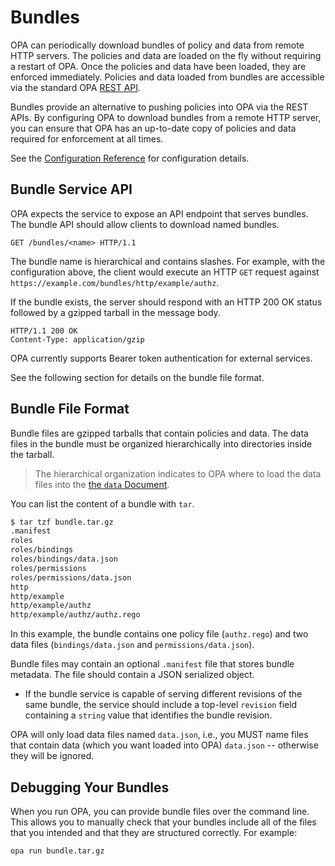 # Bundles

OPA can periodically download bundles of policy and data from remote HTTP
servers. The policies and data are loaded on the fly without requiring a
restart of OPA. Once the policies and data have been loaded, they are enforced
immediately. Policies and data loaded from bundles are accessible via the
standard OPA [REST API](rest-api.md).

Bundles provide an alternative to pushing policies into OPA via the REST APIs.
By configuring OPA to download bundles from a remote HTTP server, you can
ensure that OPA has an up-to-date copy of policies and data required for
enforcement at all times.

See the [Configuration Reference](configuration.md) for configuration details.

## Bundle Service API

OPA expects the service to expose an API endpoint that serves bundles. The
bundle API should allow clients to download named bundles.

```http
GET /bundles/<name> HTTP/1.1
```

The bundle name is hierarchical and contains slashes. For example, with the
configuration above, the client would execute an HTTP `GET` request against
`https://example.com/bundles/http/example/authz`.

If the bundle exists, the server should respond with an HTTP 200 OK status
followed by a gzipped tarball in the message body.

```http
HTTP/1.1 200 OK
Content-Type: application/gzip
```

OPA currently supports Bearer token authentication for external services.

See the following section for details on the bundle file format.

## Bundle File Format

Bundle files are gzipped tarballs that contain policies and data. The data
files in the bundle must be organized hierarchically into directories inside
the tarball.

> The hierarchical organization indicates to OPA where to load the data files
> into the [the `data` Document](how-does-opa-work.md#the-data-document).

You can list the content of a bundle with `tar`.

```bash
$ tar tzf bundle.tar.gz
.manifest
roles
roles/bindings
roles/bindings/data.json
roles/permissions
roles/permissions/data.json
http
http/example
http/example/authz
http/example/authz/authz.rego
```

In this example, the bundle contains one policy file (`authz.rego`) and two
data files (`bindings/data.json` and `permissions/data.json`).

Bundle files may contain an optional `.manifest` file that stores bundle
metadata. The file should contain a JSON serialized object.

* If the bundle service is capable of serving different revisions of the same
  bundle, the service should include a top-level `revision` field containing a
  `string` value that identifies the bundle revision.

OPA will only load data files named `data.json`, i.e., you MUST name files
that contain data (which you want loaded into OPA) `data.json` -- otherwise
they will be ignored.

## Debugging Your Bundles

When you run OPA, you can provide bundle files over the command line. This
allows you to manually check that your bundles include all of the files that
you intended and that they are structured correctly. For example:

```bash
opa run bundle.tar.gz
```